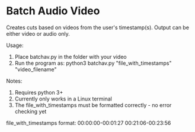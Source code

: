 # Batch Audio Video

Creates cuts based on videos from the user's timestamp(s). Output can be either video or audio only.

Usage:  
1. Place batchav.py in the folder with your video  
2. Run the program as: python3 batchav.py "file_with_timestamps" "video_filename"

Notes:  
1. Requires python 3+  
2. Currently only works in a Linux terminal  
3. The file_with_timestamps must be formatted correctly - no error checking yet

file_with_timestamps format:
00:00:00-00:01:27
00:21:06-00:23:56
